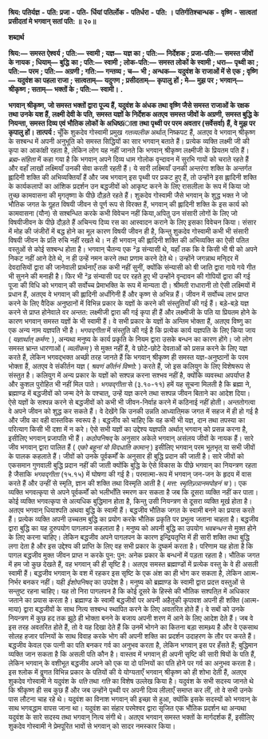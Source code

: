  **श्रिय: पतिर्यज्ञ** **-** **पति: प्रजा** **-** **पति-** **र्धियां पतिर्लोक** **-** **पतिर्धरा** **-** **पति: ।** **पतिर्गतिश्चान्धक** **-** **वृष्णि** **-** **सात्वतां** **प्रसीदतां मे भगवान् सतां पति: ॥ २०॥** 

**शब्दार्थ** 

**श्रिय:—** **समस्त ऐश्वर्य** **; पति:—** **स्वामी** **; यज्ञ—** **यज्ञ का** **; पति:—** **निर्देशक** **; प्रजा-पति:—** **समस्त जीवों के नायक** **; धियाम्—** **बुद्धि** **का** **; पति:—** **स्वामी** **; लोक-पति:—** **समस्त लोकों के स्वामी** **; धरा—** **पृथ्वी का** **; पति:—** **परम** **; पति:—** **अग्रणी** **; गति:—** **गन्तव्य** **;** **च—** **भी** **; अन्धक—** **यदुवंश के राजाओं में से एक** **; वृष्णि—** **यदुवंश का पहला राजा** **; सात्वताम्—** **यदुगण** **; प्रसीदताम्—** **कृपालु** **हों** **; मे—** **मुझ पर** **; भगवान्—** **श्रीकृष्ण** **; सताम्—** **भक्तों के** **; पति:—** **स्वामी।** **.** 

**भगवान् श्रीकृष्ण, जो समस्त भक्तों द्वारा पूज्य हैं, यदुवंश के अंधक तथा वृष्णि जैसे समस्त** **राजाओं के रक्षक तथा उनके यश हैं, लक्ष्मी देवी के पति, समस्त यज्ञों के निर्देशक अतएव** **समस्त जीवों के अग्रणी, समस्त बुद्धि के नियन्ता, समस्त दिव्य एवं भौतिक लोकों के अधिष्ठïाता** **तथा पृथ्वी पर परम अवतार (सर्वेसर्वा) हैं, वे मुझ पर कृपालु हों।** **तात्पर्य :** चूँकि शुकदेव गोस्वामी प्रमुख *गतव्यलीक* अर्थात् निष्कपट हैं, अतएव वे भगवान् श्रीकृष्ण के सश्बन्ध में अपनी अनुभूति को समस्त सिद्धियों का सार भगवान् बताते हैं। प्रत्येक व्यक्ति लक्ष्मी जी की कृपा का आकांक्षी रहता है, लेकिन लोग यह नहीं जानते कि भगवान् श्रीकृष्ण लक्ष्मीजी के प्रियतम पति हैं। *ब्रह्म-संहिता* में कहा गया है कि भगवान् अपने दिव्य धाम गोलोक वृन्दावन में सुरभि गायों को चराते रहते हैं और वहाँ लाखों लक्ष्मियाँ उनकी सेवा करती रहती हैं। ये सारी लक्ष्मियाँ उनकी अन्तरंगा शक्ति के अन्तर्गत ह्लादिनी शक्ति की अभिव्यक्तियाँ हैं और जब भगवान् इस पृथ्वी पर प्रकट हुए हैं, तो उन्होंने इस ह्लादिनी शक्ति के कार्यकलापों का आंशिक प्रदर्शन उन बद्धजीवों को आकृष्ट करने के लिए रासलीला के रूप में किया जो तुच्छ कामवासना की मृगतृष्णा के पीछे दौड़ते रहते हैं। शुकदेव गोस्वामी जैसे भगवान् के शुद्ध भक्त ने जो भौतिक जगत के गॢहत विषयी जीवन से पूर्ण रूप से विरक्त हैं, भगवान् की ह्लादिनी शक्ति के इस कार्य को कामवासना (यौन) से सश्बन्धित करके कभी विवेचन नहीं किया,अपितु उन संसारी लोगों के लिए जो विषयीजीवन के पीछे दौड़ते हैं अचिन्त्य दिव्य रस का आस्वादन कराने के लिए इसका विवेचन किया। संसार में मोह की जंजीरों में बद्ध होने का मूल कारण विषयी जीवन ही है, किन्तु शुकदेव गोस्वामी कभी भी संसारी विषयी जीवन के प्रति रुचि नहीं रखते थे। न ही भगवान् की ह्लादिनी शक्ति की अभिव्यक्ति का ऐसी पतित वस्तुओं से कोई सश्बन्ध होता है। भगवान् चैतन्य एक ²ढ़ संन्यासी थे, यहाँ तक कि वे किसी भी षी को अपने निकट नहीं आने देते थे, न ही उन्हें नमन करने तथा प्रणाम करने देते थे। उन्होंने जगन्नाथ मनि्दर में देवदासियों द्वारा की जानेवाली प्रार्थनाएँ तक कभी नहीं सुनीं, क्योंकि संन्यासी को षी जाति द्वारा गाये गये गीत भी सुनने की मनाही है। फिर भी ²ढ़ संन्यासी पद पर रहते हुए भी उन्होंने वृन्दावन की गोपियों द्वारा की गई पूजा की विधि को भगवान् की सर्वोच्च प्रेमाभक्ति के रूप में मान्यता दी। श्रीमती राधारानी तो ऐसी लक्ष्मियों में प्रधान हैं, अतएव वे भगवान् की ह्लादिनी अर्धांगिनी हैं और कृष्ण से अभिन्न हैं। जीवन में सर्वोच्च लाभ प्राप्त करने के लिए वैदिक अनुष्ठानों में विभिन्न प्रकार के यज्ञों के करने की संस्तुतियाँ की गई हैं। बड़े-बड़े यज्ञ करने से प्राप्त होनेवाले वर अन्तत: लक्ष्मीजी द्वारा की गई कृपा ही हैं और लक्ष्मीजी के पति या प्रियतम होने के कारण भगवान् समस्त यज्ञों के भी स्वामी हैं। वे सभी प्रकार के यज्ञों के अन्तिम भोक्ता हैं, अतएव विष्णु का एक अन्य नाम यज्ञपति भी है। *भगवद्गीता* में संस्तुति की गई है कि प्रत्येक कार्य यज्ञपति के लिए किया जाय ( *यज्ञार्थात् कर्मण:* ), अन्यथा मनुष्य के कार्य प्रकृति के नियम द्वारा उसके बन्धन का कारण होंगे। जो लोग समस्त भ्रान्त धारणाओं ( *व्यलीकम्* ) से मुक्त नहीं हैं, वे छोटे-छोटे देवताओं को प्रसन्न करने के लिए यज्ञ करते हैं, लेकिन भगवद्भक्त अच्छी तरह जानते हैं कि भगवान् श्रीकृष्ण ही समस्त यज्ञ-अनुष्ठानों के परम भोक्ता हैं, अतएव वे संकीर्तन यज्ञ ( *श्रवणं कीर्तनं विष्णो:* ) करते हैं, जो इस कलियुग के लिए विशेषरूप से संस्तुत है। कलियुग में अन्य प्रकार के यज्ञों को सश्पन्न करना सश्भव नहीं है, क्योंकि व्यवस्था अपर्याप्त है और कुशल पुरोहित भी नहीं मिल पाते। *भगवद्गीता* से (३.१०-११) हमें यह सूचना मिलती है कि ब्रह्मा ने, ब्रह्माण्ड में बद्धजीवों को जन्म देने के पश्चात्, उन्हें यज्ञ करने तथा सश्पन्न जीवन बिताने का आदेश दिया। ऐसे यज्ञों के सश्पन्न करने से बद्धजीवों को कभी भी जीवन-निर्वाह करने में कठिनाई नहीं होती। अन्ततोगत्वा वे अपने जीवन को शुद्ध कर सकते हैं। वे देखेंगे कि उनकी उन्नति आध्याति्मक जगत में सहज में ही हो गई है और जीव का वही वास्तविक स्वरूप है। बद्धजीव को चाहिए कि वह कभी भी यज्ञ, दान तथा तपस्या का परित्याग किसी भी दशा में न करे। ऐसे सभी यज्ञों का उद्देश्य यज्ञपति अर्थात् भगवान् को प्रसन्न करना है, इसीलिए भगवान् प्रजापति भी हैं। *कठोपनिषद्* के अनुसार अकेले भगवान् असंलय जीवों के नायक हैं। सारे जीव भगवान् द्वारा पालित हैं ( *एको बहूनां यो विदधाति कामान्* ) इसीलिए भगवान् परम भूतभृत् या सभी जीवों के पालक कहलाते हैं। जीवों को उनके पूर्वकर्मों के अनुसार ही बुद्धि प्रदान की जाती है। सारे जीवों को एकसमान गुणवाली बुद्धि प्रदान नहीं की जाती क्योंकि बुद्धि के ऐसे विकास के पीछे भगवान् का नियन्त्रण रहता है जैसाकि *भगवद्गीता* (१५.१५) में घोषणा की गई है। परमात्मा-रूप में भगवान् जन-जन के हृदय में वास करते हैं और उन्हीं से स्मृति, ज्ञान की शक्ति तथा विस्मृति आती है ( *मत्त: स्मृतिज्र्ञानमपोहनं* *च* )। एक व्यक्ति भगवत्कृपा से अपने पूर्वकर्मों को भलीभाँति स्मरण कर सकता है जब कि दूसरा व्यक्ति नहीं कर पाता। कोई व्यक्ति भगवत्कृपा से अत्यधिक बुद्धिमान होता है, किन्तु उसी नियन्त्रण से दूसरा व्यक्ति मूर्ख होता है। अतएव भगवान् धियाश्पति अथवा बुद्धि के स्वामी हैं। बद्धजीव भौतिक जगत के स्वामी बनने का प्रयास करते हैं। प्रत्येक व्यक्ति अपनी उच्चतम बुद्धि का प्रयोग करके भौतिक प्रकृति पर प्रभुत्व जताना चाहता है। बद्धजीव द्वारा बुद्धि का यह दुरुपयोग पागलपन कहलाता है। मनुष्य को अपनी बुद्धि का उपयोग *भवबन्धन* से मुक्त होने के लिए करना चाहिए। लेकिन बद्धजीव अपने पागलपन के कारण इन्द्रियतृप्ति में ही सारी शक्ति तथा बुद्धि लगा देता है और इस उद्देश्य की प्राप्ति के लिए वह सभी प्रकार के दुष्कर्म करता है। परिणाम यह होता है कि पागल बद्धजीव मुक्त जीवन प्राप्त न करके पुन: पुन: अनेक प्रकार के बन्धनों में पड़ता रहता है। भौतिक जगत में हम जो कुछ देखते हैं, वह भगवान् की ही सृष्टि है। अतएव समस्त ब्रह्माण्डों में प्रत्येक वस्तु के वे ही असली स्वामी हैं। बद्धजीव भगवान् के वश में रहकर इस सृष्टि के एक अंश का ही भोग कर सकता है, लेकिन आत्म-निर्भर बनकर नहीं। यही *ईशोपनिषद्* का उपदेश है। मनुष्य को ब्रह्माण्ड के स्वामी द्वारा प्रदत्त वस्तुओं से सन्तुष्ट रहना चाहिए। यह तो निरा पागलपन है कि कोई दूसरे के हिस्से की भौतिक सश्पति्त में अधिकार जताने का प्रयास करता है। ब्रह्माण्ड के स्वामी बद्धजीवों पर अपनी अहैतुकी कृपावश अपनी ही शक्ति (आत्म-माया) द्वारा बद्धजीवों के साथ नित्य सश्बन्ध स्थापित करने के लिए अवतरित होते हैं। वे सबों को उनके नियन्त्रण में कुछ हद तक झूठे ही भोक्ता बनने के बजाय अपनी शरण में आने के लिए आदेश देते हैं। जब वे इस तरह अवतरित होते हैं, तो वे यह दिखा देते हैं कि उनमें भोगने का कितना बड़ा सामथ्र्य है और वे एकसाथ सोलह हजार पत्नियों के साथ विवाह करके भोग की अपनी शक्ति का प्रदर्शन उदाहरण के तौर पर करते हैं। बद्धजीव केवल एक पत्नी का पति बनकर गर्व का अनुभव करता है, लेकिन भगवान् इस पर हँसते हैं; बुद्धिमान व्यक्ति जान सकता है कि असली पति कौन है। वास्तव में भगवान् ही अपनी सृष्टि की सारी षियों के पति हैं, लेकिन भगवान् के वशीभूत बद्धजीव अपने को एक या दो पत्नियों का पति होने पर गर्व का अनुभव करता है। इस श्लोक में वॢणत विभिन्न प्रकार के पतियों की ये योग्यताएँ भगवान् श्रीकृष्ण को ही शोभा देती हैं, अतएव शुकदेव गोस्वामी ने यदुवंश के *पति* तथा *गति* का विशेष उल्लेख किया है। यदुवंश के सभी सदस्य जानते थे कि श्रीकृष्ण ही सब कुछ हैं और जब उन्होंने पृथ्वी पर अपनी दिव्य लीलाएँ समाप्त कर लीं, तो वे सभी उनके पास लौटना चाह रहे थे। यदुवंश का विनाश भगवान् की इच्छा से हुआ, क्योंकि इसके सदस्यों को भगवान् के साथ भगवद्धाम वापस जाना था। यदुवंश का संहार परमेश्वर द्वारा सृजित एक भौतिक प्रदर्शन था अन्यथा यदुवंश के सारे सदस्य तथा भगवान् नित्य संगी थे। अतएव भगवान् समस्त भक्तों के मार्गदर्शक हैं, इसीलिए शुकदेव गोस्वामी ने प्रेमपूरित भावों से भगवान् को सादर नमस्कार किया। 